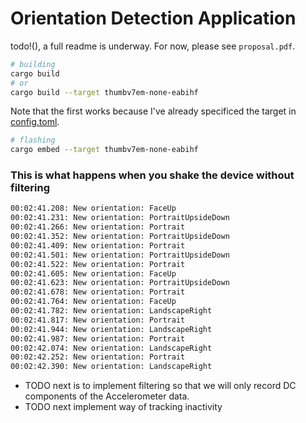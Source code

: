 # Orientation Detection Application

todo!(), a full readme is underway. For now, please see `proposal.pdf`. 

```bash
# building 
cargo build 
# or 
cargo build --target thumbv7em-none-eabihf
```
Note that the first works because I've already specificed the target in [config.toml](.cargo/config.toml).

```bash
# flashing
cargo embed --target thumbv7em-none-eabihf

```


### This is what happens when you shake the device without filtering
```bash
00:02:41.208: New orientation: FaceUp            
00:02:41.231: New orientation: PortraitUpsideDown
00:02:41.266: New orientation: Portrait          
00:02:41.352: New orientation: PortraitUpsideDown
00:02:41.409: New orientation: Portrait          
00:02:41.501: New orientation: PortraitUpsideDown
00:02:41.522: New orientation: Portrait          
00:02:41.605: New orientation: FaceUp            
00:02:41.623: New orientation: PortraitUpsideDown
00:02:41.678: New orientation: Portrait          
00:02:41.764: New orientation: FaceUp            
00:02:41.782: New orientation: LandscapeRight    
00:02:41.817: New orientation: Portrait          
00:02:41.944: New orientation: LandscapeRight    
00:02:41.987: New orientation: Portrait          
00:02:42.074: New orientation: LandscapeRight    
00:02:42.252: New orientation: Portrait          
00:02:42.390: New orientation: LandscapeRight    
```
- TODO next is to implement filtering so that we will only record DC components of the Accelerometer data.
- TODO next implement way of tracking inactivity
